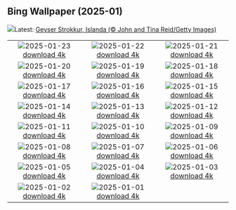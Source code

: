 ## Bing Wallpaper (2025-01)
![](https://www.bing.com/th?id=OHR.IcelandGeyser_IT-IT1394965765_UHD.jpg&w=1000)Latest: [Geyser Strokkur, Islanda (© John and Tina Reid/Getty Images)](https://www.bing.com/th?id=OHR.IcelandGeyser_IT-IT1394965765_UHD.jpg)

|      |      |      |
| :----: | :----: | :----: |
|![](https://www.bing.com/th?id=OHR.DeerValley_IT-IT9318398790_UHD.jpg&pid=hp&w=384&h=216&rs=1&c=4)2025-01-23 [download 4k](https://www.bing.com/th?id=OHR.DeerValley_IT-IT9318398790_UHD.jpg)|![](https://www.bing.com/th?id=OHR.PetraMonastery_IT-IT8921152499_UHD.jpg&pid=hp&w=384&h=216&rs=1&c=4)2025-01-22 [download 4k](https://www.bing.com/th?id=OHR.PetraMonastery_IT-IT8921152499_UHD.jpg)|![](https://www.bing.com/th?id=OHR.DutchSquirrel_IT-IT0079565716_UHD.jpg&pid=hp&w=384&h=216&rs=1&c=4)2025-01-21 [download 4k](https://www.bing.com/th?id=OHR.DutchSquirrel_IT-IT0079565716_UHD.jpg)|
|![](https://www.bing.com/th?id=OHR.CadizSpain_IT-IT4747642623_UHD.jpg&pid=hp&w=384&h=216&rs=1&c=4)2025-01-20 [download 4k](https://www.bing.com/th?id=OHR.CadizSpain_IT-IT4747642623_UHD.jpg)|![](https://www.bing.com/th?id=OHR.CortinaAmpezzo_IT-IT8151089763_UHD.jpg&pid=hp&w=384&h=216&rs=1&c=4)2025-01-19 [download 4k](https://www.bing.com/th?id=OHR.CortinaAmpezzo_IT-IT8151089763_UHD.jpg)|![](https://www.bing.com/th?id=OHR.WhiteSandsNP_IT-IT7416154003_UHD.jpg&pid=hp&w=384&h=216&rs=1&c=4)2025-01-18 [download 4k](https://www.bing.com/th?id=OHR.WhiteSandsNP_IT-IT7416154003_UHD.jpg)|
|![](https://www.bing.com/th?id=OHR.NapoliPizza_IT-IT7432865458_UHD.jpg&pid=hp&w=384&h=216&rs=1&c=4)2025-01-17 [download 4k](https://www.bing.com/th?id=OHR.NapoliPizza_IT-IT7432865458_UHD.jpg)|![](https://www.bing.com/th?id=OHR.PinnaclesPeaks_IT-IT7170476013_UHD.jpg&pid=hp&w=384&h=216&rs=1&c=4)2025-01-16 [download 4k](https://www.bing.com/th?id=OHR.PinnaclesPeaks_IT-IT7170476013_UHD.jpg)|![](https://www.bing.com/th?id=OHR.MuseumCourt_IT-IT0217909528_UHD.jpg&pid=hp&w=384&h=216&rs=1&c=4)2025-01-15 [download 4k](https://www.bing.com/th?id=OHR.MuseumCourt_IT-IT0217909528_UHD.jpg)|
|![](https://www.bing.com/th?id=OHR.NeptunesGrotto_IT-IT6948130051_UHD.jpg&pid=hp&w=384&h=216&rs=1&c=4)2025-01-14 [download 4k](https://www.bing.com/th?id=OHR.NeptunesGrotto_IT-IT6948130051_UHD.jpg)|![](https://www.bing.com/th?id=OHR.CoastalWales_IT-IT6663007380_UHD.jpg&pid=hp&w=384&h=216&rs=1&c=4)2025-01-13 [download 4k](https://www.bing.com/th?id=OHR.CoastalWales_IT-IT6663007380_UHD.jpg)|![](https://www.bing.com/th?id=OHR.CrescentTail_IT-IT6327285395_UHD.jpg&pid=hp&w=384&h=216&rs=1&c=4)2025-01-12 [download 4k](https://www.bing.com/th?id=OHR.CrescentTail_IT-IT6327285395_UHD.jpg)|
|![](https://www.bing.com/th?id=OHR.MeknesMorocco_IT-IT5907061739_UHD.jpg&pid=hp&w=384&h=216&rs=1&c=4)2025-01-11 [download 4k](https://www.bing.com/th?id=OHR.MeknesMorocco_IT-IT5907061739_UHD.jpg)|![](https://www.bing.com/th?id=OHR.BubbleLake_IT-IT6583176586_UHD.jpg&pid=hp&w=384&h=216&rs=1&c=4)2025-01-10 [download 4k](https://www.bing.com/th?id=OHR.BubbleLake_IT-IT6583176586_UHD.jpg)|![](https://www.bing.com/th?id=OHR.NamibiaDunes_IT-IT8256486695_UHD.jpg&pid=hp&w=384&h=216&rs=1&c=4)2025-01-09 [download 4k](https://www.bing.com/th?id=OHR.NamibiaDunes_IT-IT8256486695_UHD.jpg)|
|![](https://www.bing.com/th?id=OHR.GreatWallStairs_IT-IT6218183610_UHD.jpg&pid=hp&w=384&h=216&rs=1&c=4)2025-01-08 [download 4k](https://www.bing.com/th?id=OHR.GreatWallStairs_IT-IT6218183610_UHD.jpg)|![](https://www.bing.com/th?id=OHR.FestaTricoloreDolomites_IT-IT0168095926_UHD.jpg&pid=hp&w=384&h=216&rs=1&c=4)2025-01-07 [download 4k](https://www.bing.com/th?id=OHR.FestaTricoloreDolomites_IT-IT0168095926_UHD.jpg)|![](https://www.bing.com/th?id=OHR.RavennaBasilica_IT-IT9888465442_UHD.jpg&pid=hp&w=384&h=216&rs=1&c=4)2025-01-06 [download 4k](https://www.bing.com/th?id=OHR.RavennaBasilica_IT-IT9888465442_UHD.jpg)|
|![](https://www.bing.com/th?id=OHR.BouldersNZ_IT-IT9574087004_UHD.jpg&pid=hp&w=384&h=216&rs=1&c=4)2025-01-05 [download 4k](https://www.bing.com/th?id=OHR.BouldersNZ_IT-IT9574087004_UHD.jpg)|![](https://www.bing.com/th?id=OHR.VietnamFalls_IT-IT3525554686_UHD.jpg&pid=hp&w=384&h=216&rs=1&c=4)2025-01-04 [download 4k](https://www.bing.com/th?id=OHR.VietnamFalls_IT-IT3525554686_UHD.jpg)|![](https://www.bing.com/th?id=OHR.TolkienOxford_IT-IT9082436970_UHD.jpg&pid=hp&w=384&h=216&rs=1&c=4)2025-01-03 [download 4k](https://www.bing.com/th?id=OHR.TolkienOxford_IT-IT9082436970_UHD.jpg)|
|![](https://www.bing.com/th?id=OHR.ArdezSwitzerland_IT-IT8831023098_UHD.jpg&pid=hp&w=384&h=216&rs=1&c=4)2025-01-02 [download 4k](https://www.bing.com/th?id=OHR.ArdezSwitzerland_IT-IT8831023098_UHD.jpg)|![](https://www.bing.com/th?id=OHR.PolarBearSwim_IT-IT8600941728_UHD.jpg&pid=hp&w=384&h=216&rs=1&c=4)2025-01-01 [download 4k](https://www.bing.com/th?id=OHR.PolarBearSwim_IT-IT8600941728_UHD.jpg)|